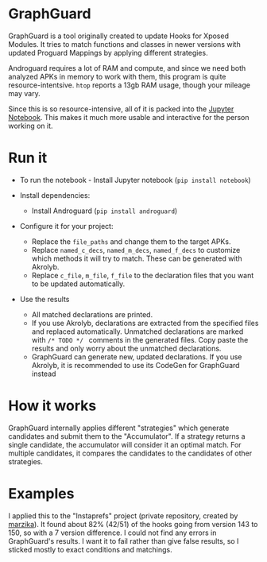 # GraphGuard


GraphGuard is a tool originally created to update Hooks for Xposed Modules. It tries to match functions and classes in 
newer versions with updated Proguard Mappings by applying different strategies.

Androguard requires a lot of RAM and compute, and since we need both analyzed APKs in memory to work with them, this 
program is quite resource-intentsive. `htop` reports a 13gb RAM usage, though your mileage may vary.

Since this is so resource-intensive, all of it is packed into the [Jupyter Notebook](GraphGuard.ipynb). This makes it 
much more usable and interactive for the person working on it.

# Run it
* To run the notebook - Install Jupyter notebook (`pip install notebook`)
* Install dependencies:
  * Install Androguard (`pip install androguard`)

* Configure it for your project:
  * Replace the `file_paths` and change them to the target APKs.
  * Replace `named_c_decs`, `named_m_decs`, `named_f_decs` to customize which methods it will try to match. These can be
    generated with Akrolyb.
  * Replace `c_file`, `m_file`, `f_file` to the declaration files that you want to be updated automatically.

* Use the results
  * All matched declarations are printed.
  * If you use Akrolyb, declarations are extracted from the specified files and replaced automatically. Unmatched
    declarations are marked with `/* TODO */ ` comments in the generated files. Copy paste the results and only worry
    about the unmatched declarations.
  * GraphGuard can generate new, updated declarations. If you use Akrolyb, it is recommended to use its CodeGen for 
    GraphGuard instead  


# How it works

GraphGuard internally applies different "strategies" which generate candidates and submit them to the "Accumulator". If 
a strategy returns a single candidate, the accumulator will consider it an optimal match. For multiple candidates, it 
compares the candidates to the candidates of other strategies.


# Examples
I applied this to the "Instaprefs" project (private repository, created by [marzika](https://github.com/marzika)). It 
found about 82% (42/51) of the hooks going from version 143 to 150, so with a 7 version difference. I could not find any
errors in GraphGuard's results. I want it to fail rather than give false results, so I sticked mostly to exact 
conditions and matchings.
